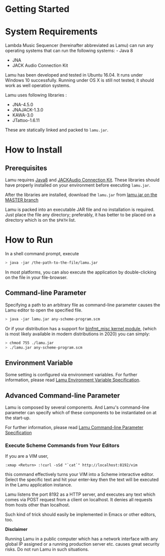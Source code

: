 Getting Started
===============

# System Requirements #
Lambda Music Sequencer (hereinafter abbreviated as Lamu)
can run any operating systems that can run the following systems: - Java 8
- JNA
- JACK Audio Connection Kit

Lamu has been developed and tested in Ubuntu 16.04. It runs under Windows 10
successfully. Running under OS X is still not tested; it should work as well 
operation systems.

Lamu uses following libraries :

- JNA-4.5.0
- JNAJACK-1.3.0
- KAWA-3.0
- JTattoo-1.6.11

These are statically linked and packed to `lamu.jar`.

# How to Install #

## Prerequisites ##
Lamu requires [Java8](https://www.java.com/en/download/) and [JACKAudio
Connection Kit](http://jackaudio.org/). These libraries should have properly 
installed on your environment before executing `lamu.jar`.

After the libraries are installed, download the `lamu.jar` from
[lamu.jar on the MASTER branch](https://github.com/lambda-music/lamu/blob/master/workspace/lamu/lamu.jar)

Lamu is packed into an executable JAR file and no installation is required.  
Just place the file any directory; preferably, it has better to be placed on a 
directory which is on the `$PATH` list.

# How to Run #

In a shell command prompt, execute

```bash
> java -jar /the-path-to-the-file/lamu.jar
```

In most platforms, you can also execute the application by double-clicking on
the file in your file-browser. 

## Command-line Parameter ##

Specifying a path to an arbitrary file as command-line parameter causes the 
Lamu editor to open the specified file.

```bash
> java -jar lamu.jar any-scheme-program.scm
```

Or if your distribution has a support for [binfmt\_misc kernel 
module](https://en.wikipedia.org/wiki/Binfmt_misc), (which is most likely 
available in modern distributions in 2020) you can simply:

```bash
> chmod 755 ./lamu.jar
> ./lamu.jar any-scheme-program.scm
```

## Environment Variable ##
Some setting is configured via environment variables.  For further information, 
please read [Lamu Environment Variable Specification](./environment.md).


## Advanced Command-line Parameter ##
Lamu is composed by several components. And Lamu's command-line parameter can 
specify which of these components to be instantiated on at the start-up.

For further information, please read [Lamu Command-line Parameter 
Specification](./arguments.md)


### Execute Scheme Commands from Your Editors ###

If you are a VIM user, 
```VIM
:xmap <Return> :!curl -sSd "`cat`" http://localhost:8192/vim
```
this command effectively turns your VIM into a Scheme interactive editor. 
Select the specific text and hit your enter-key then the text will be executed 
in the Lamu application instance.

Lamu listens the port 8192 as a HTTP server, and executes any text which
comes via POST request from a client on localhost. It denies all requests from
hosts other than localhost.

Such kind of trick should easily be implemented in Emacs or other editors, too.

**Disclaimer**

Running Lamu in a public computer which has a network interface with any
global IP assigned or a running production server etc. causes great security
risks. Do not run Lamu in such situations.

